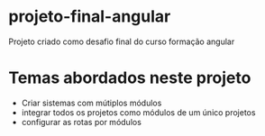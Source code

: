 # projeto-final-angular
Projeto criado como desafio final do curso formação angular

# Temas abordados neste projeto

- Criar sistemas com mútiplos módulos
- integrar todos os projetos como módulos de um único projetos
- configurar as rotas por módulos
